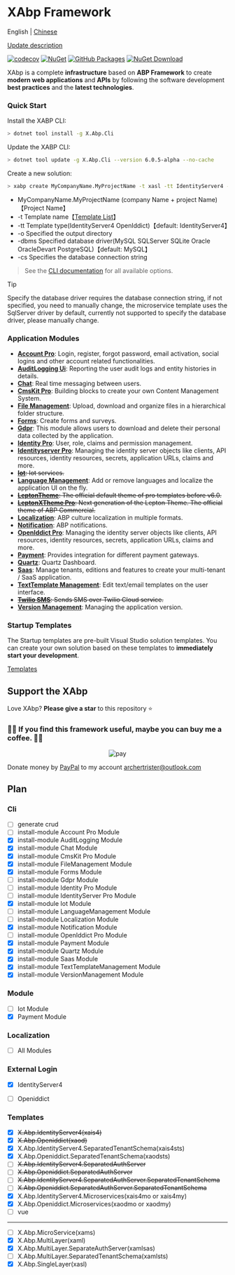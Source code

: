 ﻿# XAbp Framework

English | [Chinese](./README.md)

[Update description](./RELEASE.md)

<!-- ![build and test](https://img.shields.io/github/actions/workflow/status/ArcherTrister/xabp/build-and-test.yml?branch=dev&style=flat-square) -->

[![codecov](https://codecov.io/gh/ArcherTrister/xabp/branch/dev/graph/badge.svg?token=jUKLCxa6HF)](https://codecov.io/gh/ArcherTrister/xabp) [![NuGet](https://img.shields.io/nuget/v/X.Abp.Templates.svg?style=flat-square)](https://www.nuget.org/packages/X.Abp.Templates) [![GitHub Packages](https://img.shields.io/badge/style-v6.0.5%20alpha-yellow?style=flat-square&label=GitHub%20Packages)](https://www.nuget.org/packages/X.Abp.Templates) [![NuGet Download](https://img.shields.io/nuget/dt/X.Abp.Templates.svg?style=flat-square)](https://www.nuget.org/packages/X.Abp.Templates)

<!-- <a href="https://github.com/users/ArcherTrister/packages/nuget/package/X.Abp.Cli"><img src="https://github.githubassets.com/images/modules/site/packages/packages.svg" style="zoom:20%" alt="GitHub Packages"></a> -->

XAbp is a complete **infrastructure** based on **ABP Framework** to create **modern web applications** and **APIs** by following the software development **best practices** and the **latest technologies**.

### Quick Start

Install the XABP CLI:

```bash
> dotnet tool install -g X.Abp.Cli
```

Update the XABP CLI:

```bash
> dotnet tool update -g X.Abp.Cli --version 6.0.5-alpha --no-cache
```

Create a new solution:

```bash
> xabp create MyCompanyName.MyProjectName -t xasl -tt IdentityServer4 -o "D:\Project" -dbms sqlserver -cs "Server=127.0.0.1;Database=MyProjectName;User Id=sa;Password=123456"
```

-   MyCompanyName.MyProjectName
    (company Name + project Name)【Project Name】
-   -t
    Template name【[Template List](#Templates)】
-   -tt
    Template type(IdentityServer4 OpenIddict)【default: IdentityServer4】
-   -o
    Specified the output directory
-   -dbms
    Specified database driver(MySQL SQLServer SQLite Oracle OracleDevart PostgreSQL)【default: MySQL】
-   -cs
    Specifies the database connection string

> See the [CLI documentation](https://github.com/ArcherTrister/xabp/blob/main/modules/X.Abp.Cli/README.md) for all available options.

> [!TIP]
> Specify the database driver requires the database connection string, if not specified, you need to manually change, the microservice template uses the SqlServer driver by default, currently not supported to specify the database driver, please manually change.

### Application Modules

-   [**Account Pro**](https://commercial.abp.io/modules/Volo.Account.Pro): Login, register, forgot password, email activation, social logins and other account related functionalities.
-   [**AuditLogging Ui**](https://commercial.abp.io/modules/Volo.AuditLogging.Ui): Reporting the user audit logs and entity histories in details.
-   [**Chat**](https://commercial.abp.io/modules/Volo.Chat): Real time messaging between users.
-   [**CmsKit Pro**](https://commercial.abp.io/modules/Volo.CmsKit.Pro): Building blocks to create your own Content Management System.
-   [**File Management**](https://commercial.abp.io/modules/Volo.FileManagement): Upload, download and organize files in a hierarchical folder structure.
-   [**Forms**](https://commercial.abp.io/modules/Volo.Forms): Create forms and surveys.
-   [**Gdpr**](https://commercial.abp.io/modules/Volo.Gdpr): This module allows users to download and delete their personal data collected by the application.
-   [**Identity Pro**](https://commercial.abp.io/modules/Volo.Identity.Pro): User, role, claims and permission management.
-   [**Identityserver Pro**](https://commercial.abp.io/modules/Volo.Identityserver.Ui): Managing the identity server objects like clients, API resources, identity resources, secrets, application URLs, claims and more.
-   ~~[**Iot**](https://github.com/ArcherTrister/xabp/blob/main/modules/X.Abp.Iot/README.md): Iot services.~~
-   [**Language Management**](https://commercial.abp.io/modules/Volo.LanguageManagement): Add or remove languages and localize the application UI on the fly.
-   ~~[**LeptonTheme**](https://commercial.abp.io/modules/Volo.LeptonTheme): The official default theme of pro templates before v6.0.~~
-   ~~[**LeptonXTheme Pro**](https://commercial.abp.io/modules/Volo.Abp.LeptonTheme.Pro): Next generation of the Lepton Theme. The official theme of ABP Commercial.~~
-   [**Localization**](https://github.com/ArcherTrister/xabp/tree/main/modules/X.Abp.Localization/README.md): ABP culture localization in multiple formats.
-   [**Notification**](https://github.com/ArcherTrister/xabp/tree/main/modules/X.Abp.Notification/README.md): ABP notifications.
-   [**OpenIddict Pro**](https://commercial.abp.io/modules/Volo.OpenIddict.Pro): Managing the identity server objects like clients, API resources, identity resources, secrets, application URLs, claims and more.
-   [**Payment**](https://commercial.abp.io/modules/Volo.Payment): Provides integration for different payment gateways.
-   [**Quartz**](https://github.com/ArcherTrister/xabp/tree/main/modules/X.Abp.Quartz/README.md): Quartz Dashboard.
-   [**Saas**](https://commercial.abp.io/modules/Volo.Saas): Manage tenants, editions and features to create your multi-tenant / SaaS application.
-   [**TextTemplate Management**](https://commercial.abp.io/modules/Volo.TextTemplateManagement): Edit text/email templates on the user interface.
-   ~~[**Twilio SMS**](https://commercial.abp.io/modules/Volo.Abp.Sms.Twilio): Sends SMS over Twilio Cloud service.~~
-   [**Version Management**](https://github.com/ArcherTrister/xabp/tree/main/modules/X.Abp.VersionManagement/README.md): Managing the application version.

### Startup Templates

The Startup templates are pre-built Visual Studio solution templates. You can create your own solution based on these templates to **immediately start your development**.

[Templates](#templates)

## Support the XAbp

Love XAbp? **Please give a star** to this repository :star:

### 💖💖 If you find this framework useful, maybe you can buy me a coffee. 💖💖

<p align="center">
  <img alt="pay" src="https://cdn.jsdelivr.net/gh/ArcherTrister/ArcherTrister@master/assets/pay.jpg" onerror="this.src='https://gcore.jsdelivr.net/gh/ArcherTrister/ArcherTrister@main/assets/pay.jpg'" />
</p>

Donate money by [PayPal](https://www.paypal.me/archertrister/) to my account [archertrister@outlook.com](https://www.paypal.me/archertrister/)

## Plan

### Cli

-   [ ] generate crud
-   [ ] install-module Account Pro Module
-   [x] install-module AuditLogging Module
-   [x] install-module Chat Module
-   [x] install-module CmsKit Pro Module
-   [x] install-module FileManagement Module
-   [x] install-module Forms Module
-   [ ] install-module Gdpr Module
-   [ ] install-module Identity Pro Module
-   [ ] install-module IdentityServer Pro Module
-   [x] install-module Iot Module
-   [ ] install-module LanguageManagement Module
-   [ ] install-module Localization Module
-   [x] install-module Notification Module
-   [ ] install-module OpenIddict Pro Module
-   [x] install-module Payment Module
-   [x] install-module Quartz Module
-   [x] install-module Saas Module
-   [x] install-module TextTemplateManagement Module
-   [x] install-module VersionManagement Module

### Module

-   [ ] Iot Module
-   [x] Payment Module

### Localization

-   [ ] All Modules

### External Login

-   [x] IdentityServer4

-   [ ] Openiddict

### Templates

-   [x] ~~X.Abp.IdentityServer4(xais4)~~
-   [x] ~~X.Abp.Openiddict(xaod)~~
-   [x] X.Abp.IdentityServer4.SeparatedTenantSchema(xais4sts)
-   [x] X.Abp.Openiddict.SeparatedTenantSchema(xaodsts)
-   [ ] ~~X.Abp.IdentityServer4.SeparatedAuthServer~~
-   [ ] ~~X.Abp.Openiddict.SeparatedAuthServer~~
-   [ ] ~~X.Abp.IdentityServer4.SeparatedAuthServer.SeparatedTenantSchema~~
-   [ ] ~~X.Abp.Openiddict.SeparatedAuthServer.SeparatedTenantSchema~~
-   [x] X.Abp.IdentityServer4.Microservices(xais4mo or xais4my)
-   [x] X.Abp.Openiddict.Microservices(xaodmo or xaodmy)
-   [ ] vue

---

-   [ ] X.Abp.MicroService(xams)
-   [x] X.Abp.MultiLayer(xaml)
-   [x] X.Abp.MultiLayer.SeparateAuthServer(xamlsas)
-   [ ] X.Abp.MultiLayer.SeparatedTenantSchema(xamlsts)
-   [x] X.Abp.SingleLayer(xasl)
